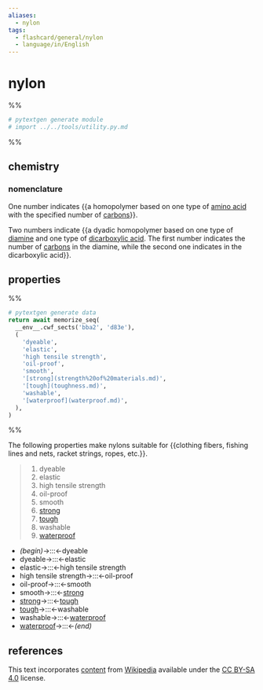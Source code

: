 ```yaml
---
aliases:
  - nylon
tags:
  - flashcard/general/nylon
  - language/in/English
---
```


# nylon

%%

```Python
# pytextgen generate module
# import ../../tools/utility.py.md
```

%%

## chemistry

### nomenclature

One number indicates {{a homopolymer based on one type of [amino acid](amino%20acid.md) with the specified number of [carbons](carbon.md)}}. <!--SR:!2024-10-13,192,230-->

Two numbers indicate {{a dyadic homopolymer based on one type of [diamine](amine.md) and one type of [dicarboxylic acid](carboxylic%20acid.md). The first number indicates the number of [carbons](carbon.md) in the diamine, while the second one indicates in the dicarboxylic acid}}. <!--SR:!2024-08-21,138,210-->

## properties

%%

```Python
# pytextgen generate data
return await memorize_seq(
  __env__.cwf_sects('bba2', 'd83e'),
  (
    'dyeable',
    'elastic',
    'high tensile strength',
    'oil-proof',
    'smooth',
    '[strong](strength%20of%20materials.md)',
    '[tough](toughness.md)',
    'washable',
    '[waterproof](waterproof.md)',
  ),
)
```

%%

The following properties make nylons suitable for {{clothing fibers, fishing lines and nets, racket strings, ropes, etc.}}. <!--SR:!2024-05-22,144,170-->

<!--pytextgen generate section="bba2"--><!-- The following content is generated at 2024-03-07T10:21:21.098669+08:00. Any edits will be overridden! -->

> 1. dyeable
> 2. elastic
> 3. high tensile strength
> 4. oil-proof
> 5. smooth
> 6. [strong](strength%20of%20materials.md)
> 7. [tough](toughness.md)
> 8. washable
> 9. [waterproof](waterproof.md)

<!--/pytextgen-->

<!--pytextgen generate section="d83e"--><!-- The following content is generated at 2024-01-04T20:17:52.459920+08:00. Any edits will be overridden! -->

- _(begin)_→:::←dyeable <!--SR:!2024-11-07,370,290!2024-04-22,279,290-->
- dyeable→:::←elastic <!--SR:!2024-08-18,139,230!2025-12-16,684,310-->
- elastic→:::←high tensile strength <!--SR:!2024-05-31,71,210!2024-10-14,380,290-->
- high tensile strength→:::←oil-proof <!--SR:!2024-04-13,2,150!2024-05-18,206,230-->
- oil-proof→:::←smooth <!--SR:!2024-05-21,42,210!2025-08-23,505,230-->
- smooth→:::←[strong](strength%20of%20materials.md) <!--SR:!2024-06-27,345,330!2024-09-27,287,250-->
- [strong](strength%20of%20materials.md)→:::←[tough](toughness.md) <!--SR:!2025-09-16,610,310!2024-10-10,376,290-->
- [tough](toughness.md)→:::←washable <!--SR:!2024-05-18,105,290!2024-04-17,58,130-->
- washable→:::←[waterproof](waterproof.md) <!--SR:!2027-07-01,1200,350!2024-06-28,346,330-->
- [waterproof](waterproof.md)→:::←_(end)_ <!--SR:!2027-06-13,1187,350!2024-07-28,317,290-->

<!--/pytextgen-->

## references

This text incorporates [content](https://en.wikipedia.org/wiki/nylon) from [Wikipedia](Wikipedia.md) available under the [CC BY-SA 4.0](https://creativecommons.org/licenses/by-sa/4.0/) license.

